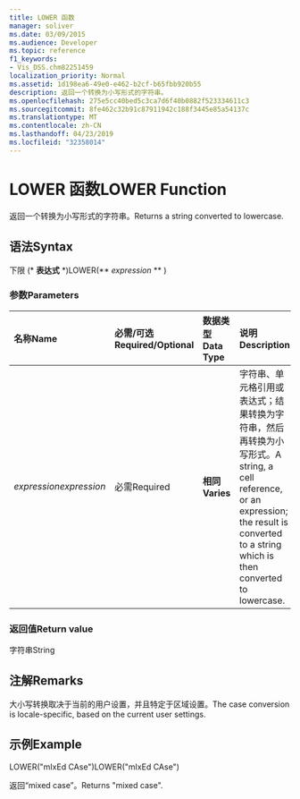 ```yaml
---
title: LOWER 函数
manager: soliver
ms.date: 03/09/2015
ms.audience: Developer
ms.topic: reference
f1_keywords:
- Vis_DSS.chm82251459
localization_priority: Normal
ms.assetid: 1d198ea6-49e0-e462-b2cf-b65fbb920b55
description: 返回一个转换为小写形式的字符串。
ms.openlocfilehash: 275e5cc40bed5c3ca7d6f40b0882f523334611c3
ms.sourcegitcommit: 8fe462c32b91c87911942c188f3445e85a54137c
ms.translationtype: MT
ms.contentlocale: zh-CN
ms.lasthandoff: 04/23/2019
ms.locfileid: "32358014"
---
```

# <a name="lower-function"></a><span data-ttu-id="76f18-103">LOWER 函数</span><span class="sxs-lookup"><span data-stu-id="76f18-103">LOWER Function</span></span>

<span data-ttu-id="76f18-104">返回一个转换为小写形式的字符串。</span><span class="sxs-lookup"><span data-stu-id="76f18-104">Returns a string converted to lowercase.</span></span>
  
## <a name="syntax"></a><span data-ttu-id="76f18-105">语法</span><span class="sxs-lookup"><span data-stu-id="76f18-105">Syntax</span></span>

<span data-ttu-id="76f18-106">下限 (\* **表达式** \*)</span><span class="sxs-lookup"><span data-stu-id="76f18-106">LOWER(\*\* *expression* \*\* )</span></span> 
  
### <a name="parameters"></a><span data-ttu-id="76f18-107">参数</span><span class="sxs-lookup"><span data-stu-id="76f18-107">Parameters</span></span>

|<span data-ttu-id="76f18-108">**名称**</span><span class="sxs-lookup"><span data-stu-id="76f18-108">**Name**</span></span>|<span data-ttu-id="76f18-109">**必需/可选**</span><span class="sxs-lookup"><span data-stu-id="76f18-109">**Required/Optional**</span></span>|<span data-ttu-id="76f18-110">**数据类型**</span><span class="sxs-lookup"><span data-stu-id="76f18-110">**Data Type**</span></span>|<span data-ttu-id="76f18-111">**说明**</span><span class="sxs-lookup"><span data-stu-id="76f18-111">**Description**</span></span>|
|:-----|:-----|:-----|:-----|
| <span data-ttu-id="76f18-112">_expression_</span><span class="sxs-lookup"><span data-stu-id="76f18-112">_expression_</span></span> <br/> |<span data-ttu-id="76f18-113">必需</span><span class="sxs-lookup"><span data-stu-id="76f18-113">Required</span></span>  <br/> |<span data-ttu-id="76f18-114">**相同**</span><span class="sxs-lookup"><span data-stu-id="76f18-114">**Varies**</span></span> <br/> | <span data-ttu-id="76f18-115">字符串、单元格引用或表达式；结果转换为字符串，然后再转换为小写形式。</span><span class="sxs-lookup"><span data-stu-id="76f18-115">A string, a cell reference, or an expression; the result is converted to a string which is then converted to lowercase.</span></span>  <br/> |
   
### <a name="return-value"></a><span data-ttu-id="76f18-116">返回值</span><span class="sxs-lookup"><span data-stu-id="76f18-116">Return value</span></span>

<span data-ttu-id="76f18-117">字符串</span><span class="sxs-lookup"><span data-stu-id="76f18-117">String</span></span>
  
## <a name="remarks"></a><span data-ttu-id="76f18-118">注解</span><span class="sxs-lookup"><span data-stu-id="76f18-118">Remarks</span></span>

<span data-ttu-id="76f18-119">大小写转换取决于当前的用户设置，并且特定于区域设置。</span><span class="sxs-lookup"><span data-stu-id="76f18-119">The case conversion is locale-specific, based on the current user settings.</span></span> 
  
## <a name="example"></a><span data-ttu-id="76f18-120">示例</span><span class="sxs-lookup"><span data-stu-id="76f18-120">Example</span></span>

<span data-ttu-id="76f18-121">LOWER("mIxEd CAse")</span><span class="sxs-lookup"><span data-stu-id="76f18-121">LOWER("mIxEd CAse")</span></span> 
  
<span data-ttu-id="76f18-122">返回“mixed case”。</span><span class="sxs-lookup"><span data-stu-id="76f18-122">Returns "mixed case".</span></span> 
  

